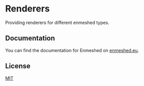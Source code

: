 # Renderers

Providing renderers for different enmeshed types.

## Documentation

You can find the documentation for Enmeshed on [enmeshed.eu](https://enmeshed.eu).

## License

[MIT](LICENSE)
